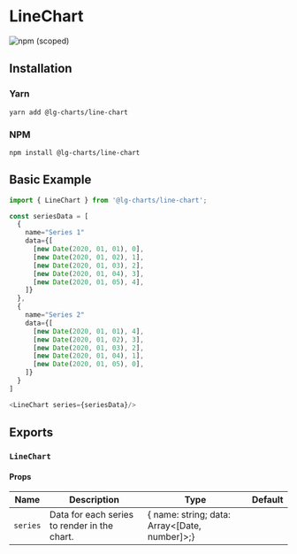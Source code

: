 # LineChart

![npm (scoped)](https://img.shields.io/npm/v/@lg-charts/line-chart.svg)

## Installation

### Yarn

```shell
yarn add @lg-charts/line-chart
```

### NPM

```shell
npm install @lg-charts/line-chart
```

## Basic Example

```js
import { LineChart } from '@lg-charts/line-chart';

const seriesData = [
  {
    name="Series 1"
    data={[
      [new Date(2020, 01, 01), 0],
      [new Date(2020, 01, 02), 1],
      [new Date(2020, 01, 03), 2],
      [new Date(2020, 01, 04), 3],
      [new Date(2020, 01, 05), 4],
    ]}
  },
  {
    name="Series 2"
    data={[
      [new Date(2020, 01, 01), 4],
      [new Date(2020, 01, 02), 3],
      [new Date(2020, 01, 03), 2],
      [new Date(2020, 01, 04), 1],
      [new Date(2020, 01, 05), 0],
    ]}
  }
]

<LineChart series={seriesData}/>
```

## Exports

### `LineChart`

#### Props

| Name     | Description                                  | Type                                          | Default |
| -------- | -------------------------------------------- | --------------------------------------------- | ------- |
| `series` | Data for each series to render in the chart. | { name: string; data: Array<[Date, number]>;} |         |
